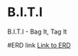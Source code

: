 # B.I.T.I
B.I.T.I - Bag It, Tag It


#ERD link
[Link to ERD](https://app.creately.com/d/8cRDfNW4iAN/view)